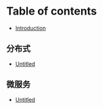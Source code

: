 # Table of contents

* [Introduction](README.md)

## 分布式

* [Untitled](fen-bu-shi/untitled.md)

## 微服务

* [Untitled](wei-fu-wu/untitled.md)

